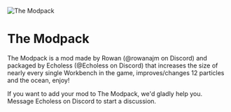 ![The Modpack](https://github.com/echoless3484/TheModpack/assets/109392419/f14b1388-34e9-4873-81bb-a7dd650618c8)
# The Modpack
The Modpack is a mod made by Rowan (@rowanajm on Discord) and packaged by Echoless (@Echoless on Discord) that increases the size of nearly every single Workbench in the game, improves/changes 12 particles and the ocean, enjoy!

If you want to add your mod to The Modpack, we'd gladly help you. Message Echoless on Discord to start a discussion.
